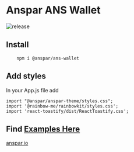 # Anspar ANS Wallet

![release](https://github.com/anspar/ans-wallet/actions/workflows/release.yml/badge.svg?branch=main) 
## Install  
        npm i @anspar/ans-wallet

## Add styles
In your App.js file add

    import "@anspar/anspar-theme/styles.css";
    import '@rainbow-me/rainbowkit/styles.css'; 
    import 'react-toastify/dist/ReactToastify.css'; 

## Find [Examples Here](https://anspar.github.io/ans-wallet)

[anspar.io](anspar.io)